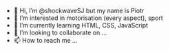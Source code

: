 - 👋 Hi, I’m @shockwaveSJ but my name is Piotr
- 👀 I’m interested in motorisation (every aspect), sport
- 🌱 I’m currently learning HTML, CSS, JavaScript
- 💞️ I’m looking to collaborate on ...
- 📫 How to reach me ...

<!---
shockwaveSJ/shockwaveSJ is a ✨ special ✨ repository because its `README.md` (this file) appears on your GitHub profile.
You can click the Preview link to take a look at your changes.
--->
